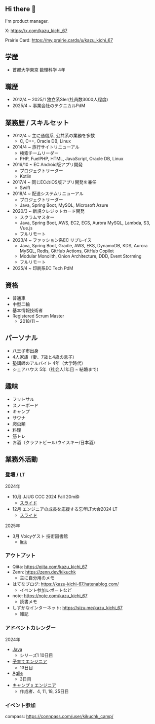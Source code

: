 ## Hi there 👋

I'm product manager.

X: https://x.com/kazu_kichi_67

Prairie Card: https://my.prairie.cards/u/kazu_kichi_67

## 学歴

- 首都大学東京 数理科学 4年

## 職歴

- 2012/4 ~ 2025/1 独立系SIer(社員数3000人程度)
- 2025/4 ~ 事業会社のテクニカルPdM

## 業務歴 / スキルセット

- 2012/4 ~ 主に通信系, 公共系の業務を多数
  - C, C++, Oracle DB, Linux
- 2014/4 ~ 旅行サイトリニューアル
  - 検索チームリーダー
  - PHP, FuelPHP, HTML, JavaScript, Oracle DB, Linux
- 2016/10 ~ EC Android版アプリ開発
  - プロジェクトリーダー
  - Kotlin
- 2017/4 ~ 同じECのiOS版アプリ開発を兼任
  - Swift
- 2018/4 ~ 配送システムリニューアル
  - プロジェクトリーダー
  - Java, Spring Boot, MySQL, Microsoft Azure
- 2020/3 ~ 新規クレジットカード開発
  - スクラムマスター
  - Java, Spring Boot, AWS, EC2, ECS, Aurora MySQL, Lambda, S3, Vue.js
  - フルリモート
- 2023/4 ~ ファッション系EC リプレイス
  - Java, Spring Boot, Gradle, AWS, EKS, DynamoDB, KDS, Aurora MySQL, Redis, GitHub Actions, GitHub Copilot
  - Modular Monolith, Onion Architecture, DDD, Event Storming
  - フルリモート
- 2025/4 ~ 印刷系EC Tech PdM

## 資格

- 普通車
- 中型二輪
- 基本情報技術者
- Registered Scrum Master
  - 2018/11 ~

## パーソナル

- 八王子市出身
- 4人家族（妻、7歳と4歳の息子）
- 塾講師のアルバイト 4年（大学時代）
- シェアハウス 5年（社会人1年目 ~ 結婚まで）

## 趣味

- フットサル
- スノーボード
- キャンプ
- サウナ
- 爬虫類
- 料理
- 筋トレ
- お酒（クラフトビール/ウイスキー/日本酒）

## 業務外活動

### 登壇 / LT

2024年

- 10月 JJUG CCC 2024 Fall 20m枠
  - [スライド](https://speakerdeck.com/kazu_kichi_67/java-x-spring-bootzhi-apurikesiyonnokorudosutatonili-tixiang-kau)
- 12月 エンジニアの成長を応援する忘年LT大会2024 LT
  - [スライド](https://speakerdeck.com/kazu_kichi_67/engineers-lt-year-end-2024)

2025年

- 3月 Voicyゲスト 技術図書館
  - [link](https://voicy.jp/channel/820892/6575995)

### アウトプット

- Qiita: https://qiita.com/kazu_kichi_67
- Zenn: https://zenn.dev/kikuchk
  - 主に自分用のメモ
- はてなブログ: https://kazu-kichi-67.hatenablog.com/
  - イベント参加レポートなど
- note: https://note.com/kazu_kichi_67
  - 読書メモ
- しずかなインターネット: https://sizu.me/kazu_kichi_67
  - 雑記

### アドベントカレンダー

2024年

- [Java](https://qiita.com/advent-calendar/2024/java)
  - シリーズ1 10日目
- [子育てエンジニア](https://adventar.org/calendars/10811)
  - 13日目
- [Agile](https://adventar.org/calendars/10757)
  - 3日目
- [キャンプ x エンジニア](https://adventar.org/calendars/11140)
  - 作成者、4, 11, 18, 25日目

### イベント参加

compass: https://connpass.com/user/kikuchk_camp/

<!--
**kazu-kichi-67/kazu-kichi-67** is a ✨ _special_ ✨ repository because its `README.md` (this file) appears on your GitHub profile.

Here are some ideas to get you started:

- 🔭 I’m currently working on ...
- 🌱 I’m currently learning ...
- 👯 I’m looking to collaborate on ...
- 🤔 I’m looking for help with ...
- 💬 Ask me about ...
- 📫 How to reach me: ...
- 😄 Pronouns: ...
- ⚡ Fun fact: ...
-->
